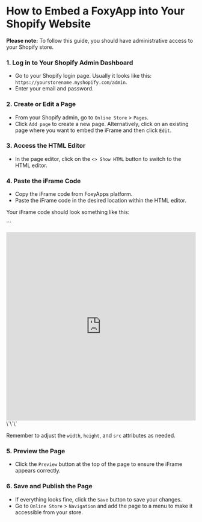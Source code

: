# How to Embed a FoxyApp into Your Shopify Website

**Please note:** To follow this guide, you should have administrative access to your Shopify store.

### 1. Log in to Your Shopify Admin Dashboard
- Go to your Shopify login page. Usually it looks like this: `https://yourstorename.myshopify.com/admin`.
- Enter your email and password.

### 2. Create or Edit a Page
- From your Shopify admin, go to `Online Store` > `Pages`.
- Click `Add page` to create a new page. Alternatively, click on an existing page where you want to embed the iFrame and then click `Edit`.

### 3. Access the HTML Editor
- In the page editor, click on the `<> Show HTML` button to switch to the HTML editor.

### 4. Paste the iFrame Code
- Copy the iFrame code from FoxyApps platform.
- Paste the iFrame code in the desired location within the HTML editor.

Your iFrame code should look something like this:

\`\`\`
<iframe src="https://www.foxyapps.com/path/to/your/embed" width="100%" height="500" frameborder="0"></iframe>
\`\`\`

Remember to adjust the `width`, `height`, and `src` attributes as needed.

### 5. Preview the Page
- Click the `Preview` button at the top of the page to ensure the iFrame appears correctly.

### 6. Save and Publish the Page
- If everything looks fine, click the `Save` button to save your changes.
- Go to `Online Store` > `Navigation` and add the page to a menu to make it accessible from your store.
